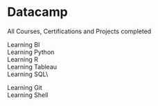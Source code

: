 # Datacamp

All Courses, Certifications and Projects completed 

Learning BI\
Learning Python\
Learning R\
Learning Tableau\
Learning SQL\

Learning Git\
Learning Shell
